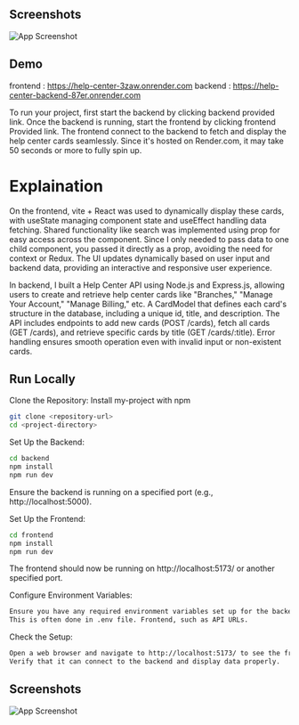 ## Screenshots

![App Screenshot](https://github.com/user-attachments/assets/d16cce3d-02c0-4a5d-b67a-1206a04dcdf5)


## Demo

frontend : https://help-center-3zaw.onrender.com
backend : https://help-center-backend-87er.onrender.com

To run your project, first start the backend by clicking backend provided link.
Once the backend is running, start the frontend by clicking frontend Provided link.
The frontend connect to the backend to fetch and display the help center cards seamlessly.
Since it's hosted on Render.com, it may take 50 seconds or more to fully spin up.
# Explaination

On the frontend, vite + React was used to dynamically display these cards, with useState managing component state and useEffect handling data fetching. 
Shared functionality like search was implemented using prop for easy access across the component.
Since I only needed to pass data to one child component, you passed it directly as a prop, avoiding the need for context or Redux. 
The UI updates dynamically based on user input and backend data, providing an interactive and responsive user experience.

In backend, I built a Help Center API using Node.js and Express.js, allowing users to create and retrieve help center cards like  "Branches," "Manage Your Account," "Manage Billing," etc.
A CardModel that defines each card's structure in the database, including a unique id, title, and description. 
The API includes endpoints to add new cards (POST /cards), fetch all cards (GET /cards), and retrieve specific cards by title (GET /cards/:title). 
Error handling ensures smooth operation even with invalid input or non-existent cards.

## Run Locally
Clone the Repository:
Install my-project with npm

```bash
git clone <repository-url>
cd <project-directory>
```
Set Up the Backend:
```bash
cd backend
npm install
npm run dev
```
Ensure the backend is running on a specified port (e.g., http://localhost:5000).

Set Up the Frontend:
```bash
cd frontend
npm install
npm run dev
```
The frontend should now be running on http://localhost:5173/ or another specified port.

Configure Environment Variables:
```bash
Ensure you have any required environment variables set up for the backend.
This is often done in .env file. Frontend, such as API URLs.
```

Check the Setup:
```bash
Open a web browser and navigate to http://localhost:5173/ to see the frontend.
Verify that it can connect to the backend and display data properly.
```
## Screenshots

![App Screenshot](https://github.com/user-attachments/assets/d16cce3d-02c0-4a5d-b67a-1206a04dcdf5)




